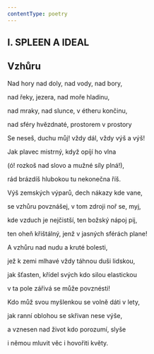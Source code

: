 ```yaml
---
contentType: poetry
---
```


<section>

# I. SPLEEN A IDEAL

## Vzhůru

Nad hory nad doly, nad vody, nad bory,

nad řeky, jezera, nad moře hladinu,

nad mraky, nad slunce, v étheru končinu,

nad sféry hvězdnaté, prostorem v prostory

</section>

<section>

Se neseš, duchu můj! vždy dál, vždy výš a výš!

Jak plavec mistrný, když opíjí ho vlna

(ó! rozkoš nad slovo a mužné síly plná!),

rád brázdíš hlubokou tu nekonečna říš.

</section>

<section>

Výš zemských výparů, dech nákazy kde vane,

se vzhůru povznášej, v tom zdroji noř se, myj,

kde vzduch je nejčistší, ten božský nápoj pij,

ten oheň křištálný, jenž v jasných sférách plane!

</section>

<section>

A vzhůru nad nudu a kruté bolesti,

jež k zemi mlhavé vždy táhnou duši lidskou,

jak šťasten, křídel svých kdo silou elastickou

v ta pole zářivá se může povznésti!

</section>

<section>

Kdo můž svou myšlenkou se volně dáti v lety,

jak ranní oblohou se skřivan nese výše,

a vznesen nad život kdo porozumí, slyše

i němou mluvit věc i hovořiti květy.

</section>
